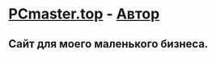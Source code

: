 # [PCmaster.top](http://pcmaster.top/) - [Автор](https://vk.com/yegorkowalew)

## Сайт для моего маленького бизнеса.
